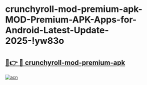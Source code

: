# crunchyroll-mod-premium-apk-MOD-Premium-APK-Apps-for-Android-Latest-Update-2025-!yw83o

# <h2><a href="https://3nz0mk.esa.edu.pl?title=crunchyroll-mod-premium-apk&ref=yw83o">🔗👉 🔴 crunchyroll-mod-premium-apk</a></h2>

[![acn](https://github.com/user-attachments/assets/0f9c940e-d8b0-45ae-aac7-cd30a18b3e1c)](https://3nz0mk.esa.edu.pl?title=crunchyroll-mod-premium-apk&ref=yw83o)

